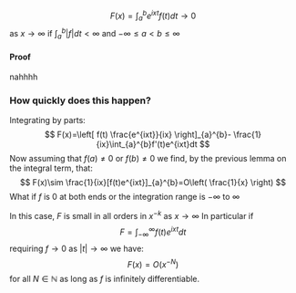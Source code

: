$$
F(x)=\int_{a}^{b}e^{ixt}f(t)dt\to 0
$$
as $x\to \infty$ if $\int_{a}^{b}\lvert f \rvert dt<\infty$ and $-\infty\leq a<b\leq \infty$

#### Proof
nahhhh



### How quickly does this happen?
Integrating by parts:
$$
F(x)=\left[ f(t) \frac{e^{ixt}}{ix} \right]_{a}^{b}- \frac{1}{ix}\int_{a}^{b}f'(t)e^{ixt}dt
$$
Now assuming that $f(a)\neq 0$ or $f(b)\neq 0$ we find,
by the previous lemma on the integral term, that:
$$
F(x)\sim \frac{1}{ix}[f(t)e^{ixt}]_{a}^{b}=O\left( \frac{1}{x} \right)
$$
What if $f$ is 0 at both ends or the integration range is $-\infty$ to $\infty$

In this case, $F$ is small in all orders in $x^{-k}$ as $x\to \infty$
In particular if 
$$
F=\int_{-\infty}^{\infty }f(t)e^{ixt}dt
$$
requiring $f\to 0$ as $\lvert t \rvert\to \infty$ we have:
$$
F(x)=O(x^{-N})
$$
for all $N\in \mathbb{N}$ as long as $f$ is infinitely differentiable.
